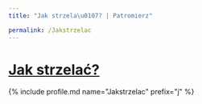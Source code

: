 ```yaml
---
title: "Jak strzela\u0107? | Patromierz"

permalink: /Jakstrzelac
---
```


# [Jak strzelać?](https://patronite.pl/Jakstrzelac)

{% include profile.md name="Jakstrzelac" prefix="j" %}

